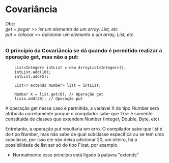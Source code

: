 #  Covariância

###### Obs: <br> get = pegar >> ler um elemento de um array, List, etc <br> put = colocar >> adicionar um elemento a um array, List, etc

### O príncipio da Covariância se dá quando é permitido realizar a operação get, mas não a put:

        List<Integer> intList = new ArrayList<Integer>();
        intList.add(10);
        intList.add(5);

        List<? extends Number> list = intList;
        
        Number X = list.get(0); // Operação get
        lista.add(20); // Operação put

A operação get nesse caso é permitida, a variável X do tipo Number será atribuída corretamente porque o compilador sabe que `list` é somente constituída de classes que extendem Number (Integer, Double, Byte, etc)

Entretanto, a operação put resultaria em erro. O compilador sabe que list é do tipo Number, mas não sabe de qual subclasse específica ou se tem uma subclasse, por isso ele não deixa adicionar 20, um inteiro, há a possibilidade de list ser só do tipo Float, por exemplo.

* Normalmente esse princípio está ligado à palavra "extends"